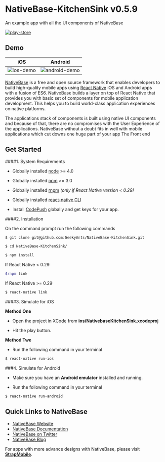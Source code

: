 # NativeBase-KitchenSink v0.5.9
An example app with all the UI components of NativeBase

[![play-store](https://strapmobile.com/wp-content/uploads/2016/02/google-play-200.png)](https://play.google.com/store/apps/details?id=com.nativebasekitchensink&hl=en)

## Demo

iOS | Android
 :--:| :-----:
 ![ios-demo](/Screenshots/iOS/demo.gif) | ![android-demo](/Screenshots/android/demo.gif)

[NativeBase](http://nativebase.io/) is a free and open source framework that enables developers to build high-quality mobile apps using [React Native](https://facebook.github.io/react-native/) iOS and Android apps with a fusion of ES6. NativeBase builds a layer on top of React Native that provides you with basic set of components for mobile application development. This helps you to build world-class application experiences on native platforms.

The applications stack of components is built using native UI components and because of that, there are no compromises with the User Experience of the applications. NativeBase without a doubt fits in well with mobile applications which cut downs one huge part of your app The Front end


## Get Started

####1. System Requirements

* Globally installed [node](https://nodejs.org/en/) >= 4.0

* Globally installed [npm](https://www.npmjs.org/) >= 3.0

* Globally installed [rnpm](https://github.com/rnpm/rnpm) *(only if React Native version < 0.29)*

* Globally installed [react-native CLI](https://facebook.github.io/react-native/docs/getting-started.html)

* Install [CodePush](https://microsoft.github.io/code-push/) globally and get keys for your app.



####2. Installation

On the command prompt run the following commands

```sh
$ git clone git@github.com:GeekyAnts/NativeBase-KitchenSink.git

$ cd NativeBase-KitchenSink/

$ npm install
```

If React Native < 0.29

```sh
$rnpm link
```

If React Native >= 0.29

```sh
$ react-native link
```

####3. Simulate for iOS

**Method One**

*	Open the project in XCode from **ios/NativebaseKitchenSink.xcodeproj**

*	Hit the play button.


**Method Two**

*	Run the following command in your terminal

```sh
$ react-native run-ios
```

###4. Simulate for Android

*	Make sure you have an **Android emulator** installed and running.

*	Run the following command in your terminal

```sh
$ react-native run-android
```

## Quick Links to NativeBase

*	[NativeBase Website](http://nativebase.io)
*	[NativeBase Documentation](http://nativebase.io/documentation)
*	[NativeBase on Twitter](https://twitter.com/NativeBaseIO)
*	[NativeBase Blog](https://medium.com/nativebase-io-blog)


For apps with more advance designs with NativeBase, please visit **[StrapMobile](https://strapmobile.com/)**.
